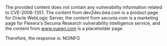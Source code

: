The provided content does not contain any vulnerability information related to CVE-2006-1351. The content from dev2dev.bea.com is a product page for Oracle WebLogic Server, the content from secunia.com is a marketing page for Flexera's Secunia Research vulnerability intelligence service, and the content from www.vupen.com is a placeholder page.

Therefore, the response is: NOINFO